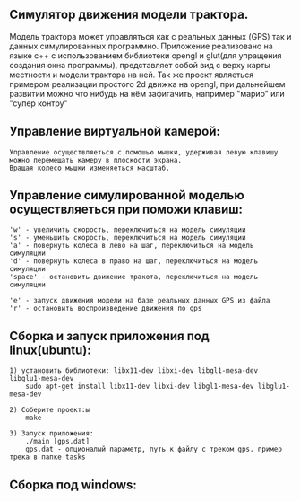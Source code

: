 Симулятор движения модели трактора.
----------------------------------

Модель трактора может управляться как с реальных данных (GPS) так и данных симулированных программно.
Приложение реализовано на языке c++ c использованием библиотеки opengl и glut(для упращения создания окна программы),
представляет собой вид с верху карты местности и модели трактора на ней.
Так же проект являеться примером реализации простого 2d движка на opengl,
при дальнейшем развитии можно что нибудь на нём зафигачить, например "марио" или "супер контру"

Управление виртуальной камерой:
------------------------------
    Управление осуществляеться с помошью мышки, удерживая левую клавишу можно перемещать камеру в плоскости экрана.
    Вращая колесо мышки изменяеться масштаб.

Управление симулированной моделью осуществляеться при поможи клавиш:
--------------------------------------------------------------------

    'w' - увеличить скорость, переключиться на модель симуляции 
    's' - уменьшить скорость, переключиться на модель симуляции
    'a' - повернуть колеса в лево на шаг, переключиться на модель симуляции
    'd' - повернуть колеса в право на шаг, переключиться на модель симуляции
    'space' - остановить движение тракота, переключиться на модель симуляции

    'e' - запуск движения модели на базе реальных данных GPS из файла
    'r' - остановить воспроизведение движения по gps

Сборка и запуск приложения под linux(ubuntu):
---------------------------------------------

    1) установить библиотеки: libx11-dev libxi-dev libgl1-mesa-dev libglu1-mesa-dev
        sudo apt-get install libx11-dev libxi-dev libgl1-mesa-dev libglu1-mesa-dev

    2) Соберите проект:ы
        make

    3) Запуск приложения:
        ./main [gps.dat]
        gps.dat - опционалый параметр, путь к файлу с треком gps. пример трека в папке tasks

Сборка под windows:
-------------------
